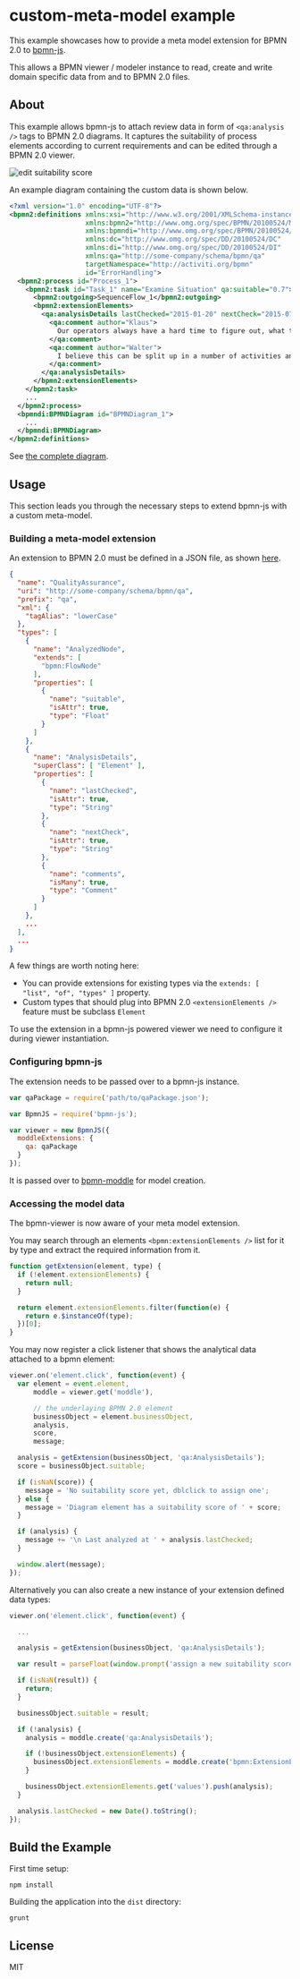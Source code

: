 # custom-meta-model example

This example showcases how to provide a meta model extension for BPMN 2.0 to [bpmn-js](https://github.com/bpmn-io/bpmn-js).

This allows a BPMN viewer / modeler instance to read, create and write domain specific data from and to BPMN 2.0 files.


## About

This example allows bpmn-js to attach review data in form of `<qa:analysis />` tags to BPMN 2.0 diagrams.
It captures the suitability of process elements according to current requirements and can be edited through a BPMN 2.0 viewer.

![edit suitability score](https://github.com/bpmn-io/bpmn-js-examples/raw/master/custom-meta-model/resources/screenshot.png)

An example diagram containing the custom data is shown below.

```xml
<?xml version="1.0" encoding="UTF-8"?>
<bpmn2:definitions xmlns:xsi="http://www.w3.org/2001/XMLSchema-instance"
                   xmlns:bpmn2="http://www.omg.org/spec/BPMN/20100524/MODEL"
                   xmlns:bpmndi="http://www.omg.org/spec/BPMN/20100524/DI"
                   xmlns:dc="http://www.omg.org/spec/DD/20100524/DC"
                   xmlns:di="http://www.omg.org/spec/DD/20100524/DI"
                   xmlns:qa="http://some-company/schema/bpmn/qa"
                   targetNamespace="http://activiti.org/bpmn"
                   id="ErrorHandling">
  <bpmn2:process id="Process_1">
    <bpmn2:task id="Task_1" name="Examine Situation" qa:suitable="0.7">
      <bpmn2:outgoing>SequenceFlow_1</bpmn2:outgoing>
      <bpmn2:extensionElements>
        <qa:analysisDetails lastChecked="2015-01-20" nextCheck="2015-07-15">
          <qa:comment author="Klaus">
            Our operators always have a hard time to figure out, what they need to do here.
          </qa:comment>
          <qa:comment author="Walter">
            I believe this can be split up in a number of activities and partly automated.
          </qa:comment>
        </qa:analysisDetails>
      </bpmn2:extensionElements>
    </bpmn2:task>
    ...
  </bpmn2:process>
  <bpmndi:BPMNDiagram id="BPMNDiagram_1">
    ...
  </bpmndi:BPMNDiagram>
</bpmn2:definitions>
```

See [the complete diagram](https://github.com/bpmn-io/bpmn-js-examples/tree/master/custom-meta-model/resources/sample.bpmn).


## Usage

This section leads you through the necessary steps to extend bpmn-js with a custom meta-model.


### Building a meta-model extension

An extension to BPMN 2.0 must be defined in a JSON file, as shown [here](https://github.com/bpmn-io/bpmn-js-examples/tree/master/custom-meta-model/resources/qa.json).

```json
{
  "name": "QualityAssurance",
  "uri": "http://some-company/schema/bpmn/qa",
  "prefix": "qa",
  "xml": {
    "tagAlias": "lowerCase"
  },
  "types": [
    {
      "name": "AnalyzedNode",
      "extends": [
        "bpmn:FlowNode"
      ],
      "properties": [
        {
          "name": "suitable",
          "isAttr": true,
          "type": "Float"
        }
      ]
    },
    {
      "name": "AnalysisDetails",
      "superClass": [ "Element" ],
      "properties": [
        {
          "name": "lastChecked",
          "isAttr": true,
          "type": "String"
        },
        {
          "name": "nextCheck",
          "isAttr": true,
          "type": "String"
        },
        {
          "name": "comments",
          "isMany": true,
          "type": "Comment"
        }
      ]
    },
    ...
  ],
  ...
}
```

A few things are worth noting here:

* You can provide extensions for existing types via the `extends: [ "list", "of", "types" ]` property.
* Custom types that should plug into BPMN 2.0 `<extensionElements />` feature must be subclass `Element`

To use the extension in a bpmn-js powered viewer we need to configure it during viewer instantiation.


### Configuring bpmn-js

The extension needs to be passed over to a bpmn-js instance.

```javascript
var qaPackage = require('path/to/qaPackage.json');

var BpmnJS = require('bpmn-js');

var viewer = new BpmnJS({
  moddleExtensions: {
    qa: qaPackage
  }
});
```

It is passed over to [bpmn-moddle](https://github.com/bpmn-io/bpmn-moddle) for model creation.


### Accessing the model data

The bpmn-viewer is now aware of your meta model extension.

You may search through an elements `<bpmn:extensionElements />` list for it by type and
extract the required information from it.

```javascript
function getExtension(element, type) {
  if (!element.extensionElements) {
    return null;
  }

  return element.extensionElements.filter(function(e) {
    return e.$instanceOf(type);
  })[0];
}
```

You may now register a click listener that shows the analytical data attached to a bpmn element:

```javascript
viewer.on('element.click', function(event) {
  var element = event.element,
      moddle = viewer.get('moddle'),

      // the underlaying BPMN 2.0 element
      businessObject = element.businessObject,
      analysis,
      score,
      message;

  analysis = getExtension(businessObject, 'qa:AnalysisDetails');
  score = businessObject.suitable;

  if (isNaN(score)) {
    message = 'No suitability score yet, dblclick to assign one';
  } else {
    message = 'Diagram element has a suitability score of ' + score;
  }

  if (analysis) {
    message += '\n Last analyzed at ' + analysis.lastChecked;
  }

  window.alert(message);
});
```

Alternatively you can also create a new instance of your extension defined data types:

```javascript
viewer.on('element.click', function(event) {

  ...

  analysis = getExtension(businessObject, 'qa:AnalysisDetails');

  var result = parseFloat(window.prompt('assign a new suitability score to ' + businessObject.id), 10);

  if (isNaN(result)) {
    return;
  }

  businessObject.suitable = result;

  if (!analysis) {
    analysis = moddle.create('qa:AnalysisDetails');

    if (!businessObject.extensionElements) {
      businessObject.extensionElements = moddle.create('bpmn:ExtensionElements');
    }

    businessObject.extensionElements.get('values').push(analysis);
  }

  analysis.lastChecked = new Date().toString();
});
```


## Build the Example

First time setup:

```
npm install
```

Building the application into the `dist` directory:

```
grunt
```


## License

MIT